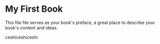 # My First Book

This file file serves as your book's preface, a great place to describe your book's content and ideas.

ceshiceshiceshi

